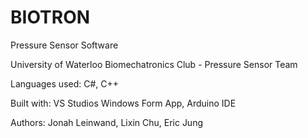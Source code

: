 # BIOTRON
Pressure Sensor Software

University of Waterloo Biomechatronics Club - Pressure Sensor Team

Languages used: C#, C++

Built with: VS Studios Windows Form App, Arduino IDE

Authors: Jonah Leinwand, Lixin Chu, Eric Jung

